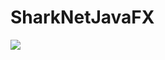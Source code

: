 # SharkNetJavaFX

<img src="https://api.travis-ci.org/yveskaufmann/SharkNetJavaFX.svg?branch=master"/>
